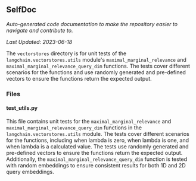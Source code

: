 <!--- START SELFDOC --->
## SelfDoc
_Auto-generated code documentation to make the repository easier to navigate and contribute to._

_Last Updated: 2023-06-18_

The `vectorstores` directory is for unit tests of the `langchain.vectorstores.utils` module's `maximal_marginal_relevance` and `maximal_marginal_relevance_query_dim` functions. The tests cover different scenarios for the functions and use randomly generated and pre-defined vectors to ensure the functions return the expected output.

### Files
#### test_utils.py
This file contains unit tests for the `maximal_marginal_relevance` and `maximal_marginal_relevance_query_dim` functions in the `langchain.vectorstores.utils` module. The tests cover different scenarios for the functions, including when lambda is zero, when lambda is one, and when lambda is a calculated value. The tests use randomly generated and pre-defined vectors to ensure the functions return the expected output. Additionally, the `maximal_marginal_relevance_query_dim` function is tested with random embeddings to ensure consistent results for both 1D and 2D query embeddings.

<!--- END SELFDOC --->